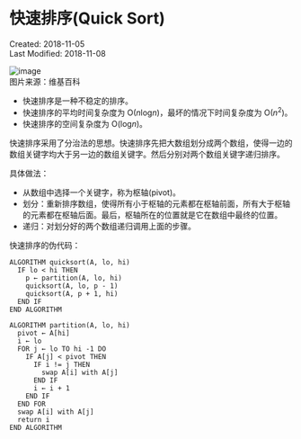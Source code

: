 # 快速排序(Quick Sort)
Created: 2018-11-05  
Last Modified: 2018-11-08  

![image](../../../images/Quick_sort.gif)  
图片来源：维基百科

- 快速排序是一种不稳定的排序。
- 快速排序的平均时间复杂度为 O(<i>n</i>log<i>n</i>)，最坏的情况下时间复杂度为 O(<i>n</i><sup>2</sup>)。
- 快速排序的空间复杂度为 O(log<i>n</i>)。

快速排序采用了分治法的思想。快速排序先把大数组划分成两个数组，使得一边的数组关键字均大于另一边的数组关键字。然后分别对两个数组关键字递归排序。

具体做法：
  - 从数组中选择一个关键字，称为枢轴(pivot)。
  - 划分：重新排序数组，使得所有小于枢轴的元素都在枢轴前面，所有大于枢轴的元素都在枢轴后面。最后，枢轴所在的位置就是它在数组中最终的位置。
  - 递归：对划分好的两个数组递归调用上面的步骤。

快速排序的伪代码：
```
ALGORITHM quicksort(A, lo, hi)
  IF lo < hi THEN
    p ← partition(A, lo, hi)
    quicksort(A, lo, p - 1)
    quicksort(A, p + 1, hi)
  END IF
END ALGORITHM

ALGORITHM partition(A, lo, hi)
  pivot ← A[hi]
  i ← lo
  FOR j ← lo TO hi -1 DO
    IF A[j] < pivot THEN
      IF i != j THEN
        swap A[i] with A[j]
      END IF
      i ← i + 1
    END IF
  END FOR
  swap A[i] with A[j]
  return i
END ALGORITHM
```